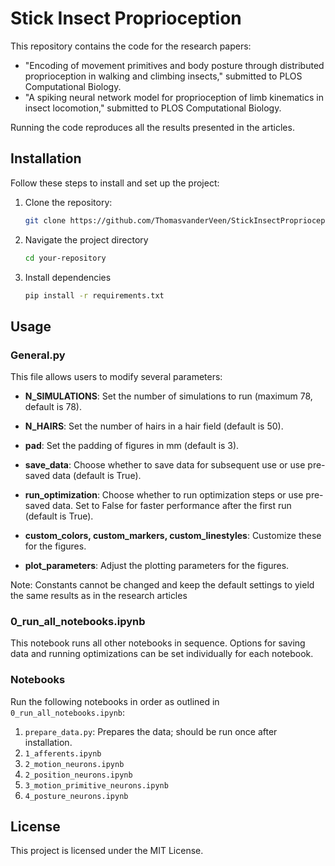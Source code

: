 # Stick Insect Proprioception

This repository contains the code for the research papers:
- "Encoding of movement primitives and body posture through distributed proprioception in walking and climbing insects," submitted to PLOS Computational Biology.
- "A spiking neural network model for proprioception of limb kinematics in insect locomotion," submitted to PLOS Computational Biology.

Running the code reproduces all the results presented in the articles.

## Installation

Follow these steps to install and set up the project:

1. Clone the repository:
   ```bash
   git clone https://github.com/ThomasvanderVeen/StickInsectProprioception

2. Navigate the project directory
    ```bash
   cd your-repository

3. Install dependencies
   ```bash
   pip install -r requirements.txt

## Usage

### General.py

This file allows users to modify several parameters:

- **N_SIMULATIONS**: Set the number of simulations to run (maximum 78, default is 78).
- **N_HAIRS**: Set the number of hairs in a hair field (default is 50).
- **pad**: Set the padding of figures in mm (default is 3).
- **save_data**: Choose whether to save data for subsequent use or use pre-saved data (default is True).
- **run_optimization**: Choose whether to run optimization steps or use pre-saved data. Set to False for faster performance after the first run (default is True).

- **custom_colors, custom_markers, custom_linestyles**: Customize these for the figures.
- **plot_parameters**: Adjust the plotting parameters for the figures.

Note: Constants cannot be changed and keep the default settings to yield the same results as in the research articles

### 0_run_all_notebooks.ipynb

This notebook runs all other notebooks in sequence. Options for saving data and running optimizations can be set individually for each notebook.

### Notebooks

Run the following notebooks in order as outlined in `0_run_all_notebooks.ipynb`:

1. `prepare_data.py`: Prepares the data; should be run once after installation.
2. `1_afferents.ipynb`
3. `2_motion_neurons.ipynb`
4. `2_position_neurons.ipynb`
5. `3_motion_primitive_neurons.ipynb`
6. `4_posture_neurons.ipynb`


## License 

This project is licensed under the MIT License.


  


